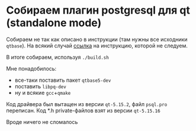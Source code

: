 # Собираем плагин postgresql для qt (standalone mode)

Собираем не так как описано в инструкции (там нужны все исходники `qtbase`).
На всякий случай [ссылка](https://doc.qt.io/qt-6/sql-driver.html#qpsql-for-postgresql-version-7-3-and-above) на инструкцию, которой не следуем.

В итоге собираем, используя `./build.sh`

Мне понадобилось:
- все-таки поставить пакет `qtbase5-dev`
- поставить `libpq-dev`
- ну и всякие `gcc`+`qmake`

Код драйвера был вытащен из версии `qt-5.15.2`, файл `psql.pro` переписан.
Код *.h private-файлов взят из версии `qt-5.15.16`



Вроде ничего не сломалось